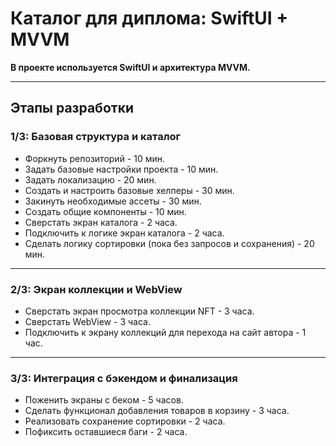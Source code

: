 # Каталог для диплома: SwiftUI + MVVM

**В проекте используется SwiftUI и архитектура MVVM.**

---

## Этапы разработки

### 1/3: Базовая структура и каталог

- Форкнуть репозиторий - 10 мин.
- Задать базовые настройки проекта - 10 мин.
- Задать локализацию - 20 мин.
- Создать и настроить базовые хелперы - 30 мин.
- Закинуть необходимые ассеты - 30 мин.
- Создать общие компоненты - 10 мин.
- Сверстать экран каталога - 2 часа.
- Подключить к логике экран каталога - 2 часа.
- Сделать логику сортировки (пока без запросов и сохранения) - 20 мин.

---

### 2/3: Экран коллекции и WebView

- Сверстать экран просмотра коллекции NFT - 3 часа.
- Сверстать WebView - 3 часа.
- Подключить к экрану коллекций для перехода на сайт автора - 1 час.

---

### 3/3: Интеграция с бэкендом и финализация

- Поженить экраны с беком - 5 часов.
- Сделать функционал добавления товаров в корзину - 3 часа.
- Реализовать сохранение сортировки - 2 часа.
- Пофиксить оставшиеся баги - 2 часа.
